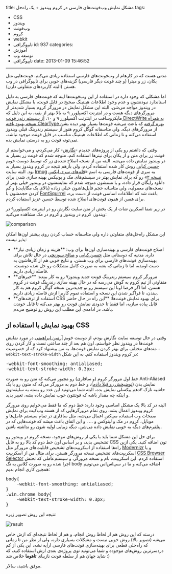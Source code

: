 title: مشکل نمایش وب‌فونت‌های فارسی در کروم ویندوز + یک راه‌حل
tags:
  - CSS
  - ویندوز
  - وب‌فونت
  - کروم
  - webkit
  - تایپوگرافی
id: 937
categories:
  - آموزش
  - توسعه وب
  - تایپوگرافی
date: 2013-01-09 15:46:52
---

مدتی هست که در کارهام از وب‌فونت‌های فارسی استفاده زیادی می‌کنم. فونت‌هایی مثل یکان، زر و میترا (و چند فونت دیگر فارسی) گزینه‌های خوبی برای تایپوگرافی در وب هستن (البته کاربردهای متفاوتی دارن).

اما مشکلی که وجود داره در استفاده از این وب‌فونت‌ها اینه که فونت‌های فارسی به دلیل استاندارد نبودنشون و عدم وجود اطلاعات هینتینگ صحیح در فایل فونت، با مشکل نمایش در ویندوز مواجه می‌شن. البته این مشکل نمایش در مرورگر کروم بسیار شدیدتر از مرورگرهای دیگه هست و در اینترنت اکسپلورر ۹ به بالا بهتر از بقیه، به این دلیل که مایکروسافت در اینترنت اکسپلورر ۹ و ۱۰، [از سیستم رندر فونت DirectWrite به همراه نسخه بهبود یافته ClearType بهره گرفته](http://blogs.msdn.com/b/mswanson/archive/2010/07/26/ie9-s-stunning-text-rendering-quality.aspx) که باعث می‌شه فونت‌ها بسیار بهتر دیده بشن از مرورگرهای دیگه. ولی متاسفانه گوگل کروم هنوز از سیستم رندرینگ قبلی ویندوز استفاده می‌کنه و تا زمانی که اطلاعات هینتینگ مناسب در فایل فونت موجود نباشه، نمی‌تونه فونت رو به درستی نمایش بده.

<!--more-->

وقتی که داشتم رو یکی از پروژه‌های جدیدم -[نگارش](http://negaresh.org)- کار می‌کردم، و می‌خواستم از فونت زر برای متن و از یکان برای تیترها استفاده کنم، متوجه شدم که فونت زر بسیار بد در ویندوز نمایش داده می‌شه. البته من از نسخه اصلاح شده‌ی زر که توسط دوست خوبم [حسین کیایی](https://twitter.com/hosseinkiaee) روش کار شده استفاده کردم، ولی بازهم نتیجه در کروم ویندوز بسیار بد بود. البته سایت [Irmug](http://irmug.com) یه سری از فونت‌های فارسی به اسم «[قلم‌های سری ایکس نسخه ۲](http://j.mp/XjDuQ2)» رو که برای نمایش بهتر در سیستم‌های مک و یونیکس بهینه سازی شدن برای دانلود رایگان قرار داده، و با تستشون متوجه شدم که نمایششون در ویندوز خیلی بهتر از نسخه‌های معمولیه، ولی متاسانه حجم فایل‌هاشون خیلی زیاده (بالای یک مگابایت) و کم کردن حجمشون با [FontSquirrel](http://www.fontsquirrel.com/fontface/generator) باعث شد که اطلاعات اساسی فونت از دست بره، برای همین از همون فونت‌های اصلاح شده توسط حسین عزیز استفاده کردم.

در زیر شما اسکرین شات از یک بخش از متن سایت نگارش رو در اینترنت اکسپلورر۹ در ویندوز، کروم در ویندوز و کروم در مک مشاهده می‌کنید:

![comparison](http://sallar.me/wp-content/uploads/2013/01/blog1.png)

این مشکل راه‌حل‌های متفاوتی داره ولی متاسفانه حساب کردن روی بیشتر اون‌ها امکان پذیر نیست:

*   **اصلاح فونت‌های فارسی و بهینه‌سازی اون‌ها برای وب:
**هزینه و زمان زیادی نیاز داره. مدتیه که دوستانی مثل [حسین کیایی](https://twitter.com/hosseinkiaee) و [صالح سوزنچی](http://saleh.soozanchi.ir) در حال تلاش برای بهینه‌سازی فونت‌های فارسی برای وب هستن، و نتایج خوبی هم از کارهاشون به دست اومده، اما تا زمانی که بشه به صورت کامل مشکلات رو حل شده دونست، فاصله زیادی داریم.
*   **مرورگر کروم سیستم رندرینگ فونت جدید ویندوز۷ رو به کار ببنده:
**خبرهای متفاوتی از تیم کروم به گوش می‌رسه که در حال بهینه سازی رندرینگ فونت در کروم هستن، اما اگر فرضا اونا این سیستم رو تو جدیدترین نسخه گوگل کروم هم به کار ببندن، تا فراگیر شدن این نسخه و استفاده تموم کاربرا ازش فاصله زیادی داریم.
*   **استفاده از ترفندهای CSS برای بهبود نمایش فونت‌ها:
**این راه در حال حاضر قابل پیاده سازیه، اما فقط تا حدودی نمایش فونت رو بهتر می‌کنه تا قابل خوندن باشه. در ادامه‌ی این مطلب این روش رو توضیح می‌دم.

## بهبود نمایش با استفاده از CSS

وقتی در حال توسعه سایت نگارش بودم، از دوست خوبم [آرمین ابراهیمی](https://twitter.com/arm1ne) در مورد نمایش فونت‌ها در ویندوز نظر خواستم، اون هم بعد از چند ساعتی تست و کار کردن روی متدهای مختلف برای بهتر کردن نمایش فونت‌ها، به من پیشنهاد کرد که از خصوصیت `-webkit-text-stroke-width` در کروم ویندوز استفاده کنم. به این شکل:
<pre>-webkit-font-smoothing: antialiased;
-webkit-text-stroke-width: 0.3px;</pre>
خط اول مرورگر کروم (و سافاری) رو مجبور می‌کنه که متن رو به صورت Anti-Aliased نمایش بدن ([توضیحش رو قبلا دادم](http://sallar.me/1391/01/25/web-typography-part-one/ "تایپوگرافی در وب: بخش ۱، مبانی تایپ و نمایش آن"))، و خط دوم به مرورگر می‌گه که متون رو با یک حاشیه نازک ۳دهم پیکسلی نمایش بده، البته شما می‌تونید این عدد رو بسته به سلیقه‌تون و اینکه چه مقدار باشه که فونتتون خوب نمایش داده بشه، تغییر بدید.

البته در کد بالا یک مشکل اساسی وجود داره: خط دوم که ما فقط می‌خوایم روی مرورگر کروم ویندوز اعمال بشه، روی تمام مرورگرهایی که از هسته وب‌کیت برای نمایش صفحات وب استفاده می‌کنن اعمال می‌شه، مثل سافاری در تمام سیستم عامل‌ها و موبایل، کروم در مک و لینوکس و ... . و این اتفاق باعث میشه که فونت‌هایی که در پتلفرم‌های دیگه به خوبی نمایش داده می‌شن، دیگه زیبایی اولیه شون رو نداشته باشن.

برای حل این مشکل شما باید با یکی از روش‌های موجود، نسخه کروم در ویندوز رو تشخیص بدید، و بر اساس اون خط دوم کد بالا رو به فایل CSS تون اضافه کنید. یکی ازین راه‌ها استفاده از اسکریپت‌های تشخیص قابلیت‌های مرورگر مثل [Modernizr](http://modernizr.com) و یا اسکریپت‌های تشخیص نسخه مرورگر هستن. برای مثال من از اسکریپت [CSS Browser Selector](http://rafael.adm.br/css_browser_selector/) استفاده کردم. این اسکریپت، نام و نسخه مرورگر، و سیستم‌عاملی که تحتش اجرا شده رو به صورت کلاس به تگ body اضافه می‌کنه و ما در سی‌اس‌اس می‌تونیم همچین کاری انجام بدیم:
<pre>body{
    -webkit-font-smoothing: antialiased;
}
.win.chrome body{
    -webkit-text-stroke-width: 0.3px;
}</pre>
نتیجه این روش تصویر زیره:

![result](http://sallar.me/wp-content/uploads/2013/01/blog2.png)

درسته که این روش هم از لحاظ روش انجام، و هم از لحاظ نتیجه‌ای که ازش حاص می‌شه (تصویر بالا) روش خوبی نیست و مشکلات بسیاری داره، ولی از نظر من تا زمانی که راه‌حلی قطعی برای بهینه‌سازی فونت‌های فارسی ارایه نشه، این یکی از کم دردسرترین روش‌های موجوده و شما می‌تونید توی پروژه‌ی بعدی ازش استفاده کنید، که شاید جهان هم از سلطه فونت نازیبای **تاهوما** خلاص شد :)

موفق باشید،
سالار.